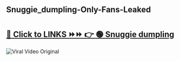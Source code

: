 
 ## Snuggie_dumpling-Only-Fans-Leaked

# <h2><a href="https://clipsfans.com/Snuggie_dumpling&ref=git">🔗 Click to LINKS ⏩⏩ 👉 🟢 Snuggie dumpling </a></h2>

<a href="https://clipsfans.com/Snuggie_dumpling&ref=git" rel="nofollow" data-target="animated-image.originalLink"><img src="https://i.ibb.co.com/xMMVF88/686577567.gif" alt="Viral Video Original" style="max-width: 100%; display: inline-block;" data-target="animated-image.originalImage"></a>
